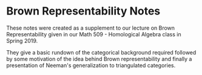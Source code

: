 # Brown Representability Notes
These notes were created as a supplement to our lecture on Brown Representability given in our Math 509 - Homological Algebra class in Spring 2019.

They give a basic rundown of the categorical background required followed by some motivation of the idea behind Brown representability and finally a presentation of Neeman's generalization to triangulated categories.
